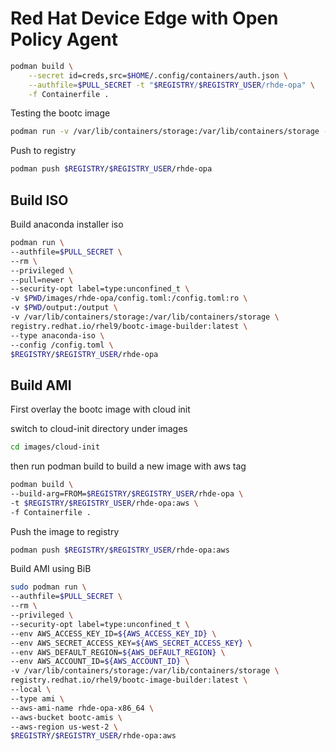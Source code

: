 # Red Hat Device Edge with Open Policy Agent

```sh
podman build \
    --secret id=creds,src=$HOME/.config/containers/auth.json \
    --authfile=$PULL_SECRET -t "$REGISTRY/$REGISTRY_USER/rhde-opa" \
    -f Containerfile .
```

Testing the bootc image

```sh
podman run -v /var/lib/containers/storage:/var/lib/containers/storage --rm -it --name rhde-opa --hostname rhde-opa -p 2022:22 $REGISTRY/$REGISTRY_USER/rhde-opa
```
Push to registry

```sh
podman push $REGISTRY/$REGISTRY_USER/rhde-opa
```

## Build ISO
Build anaconda installer iso

```sh
podman run \
--authfile=$PULL_SECRET \
--rm \
--privileged \
--pull=newer \
--security-opt label=type:unconfined_t \
-v $PWD/images/rhde-opa/config.toml:/config.toml:ro \
-v $PWD/output:/output \
-v /var/lib/containers/storage:/var/lib/containers/storage \
registry.redhat.io/rhel9/bootc-image-builder:latest \
--type anaconda-iso \
--config /config.toml \
$REGISTRY/$REGISTRY_USER/rhde-opa
```


## Build AMI

First overlay the bootc image with cloud init

switch to cloud-init directory under images

```sh
cd images/cloud-init
```

then run podman build to build a new image with aws tag

```sh
podman build \
--build-arg=FROM=$REGISTRY/$REGISTRY_USER/rhde-opa \
-t $REGISTRY/$REGISTRY_USER/rhde-opa:aws \
-f Containerfile .
```

Push the image to registry
```sh
podman push $REGISTRY/$REGISTRY_USER/rhde-opa:aws
```

Build AMI using BiB

```sh
sudo podman run \
--authfile=$PULL_SECRET \
--rm \
--privileged \
--security-opt label=type:unconfined_t \
--env AWS_ACCESS_KEY_ID=${AWS_ACCESS_KEY_ID} \
--env AWS_SECRET_ACCESS_KEY=${AWS_SECRET_ACCESS_KEY} \
--env AWS_DEFAULT_REGION=${AWS_DEFAULT_REGION} \
--env AWS_ACCOUNT_ID=${AWS_ACCOUNT_ID} \
-v /var/lib/containers/storage:/var/lib/containers/storage \
registry.redhat.io/rhel9/bootc-image-builder:latest \
--local \
--type ami \
--aws-ami-name rhde-opa-x86_64 \
--aws-bucket bootc-amis \
--aws-region us-west-2 \
$REGISTRY/$REGISTRY_USER/rhde-opa:aws
```


